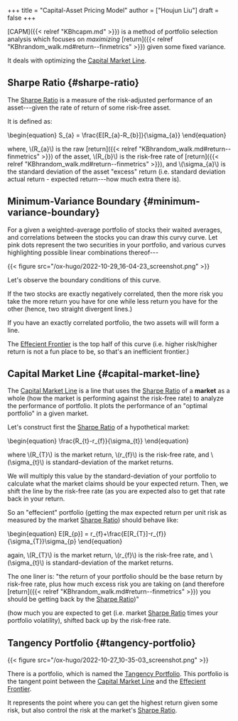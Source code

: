+++
title = "Capital-Asset Pricing Model"
author = ["Houjun Liu"]
draft = false
+++

[CAPM]({{< relref "KBhcapm.md" >}}) is a method of portfolio selection analysis which focuses on _maximizing_ [return]({{< relref "KBhrandom_walk.md#return--finmetrics" >}}) given some fixed variance.

It deals with optimizing the [Capital Market Line](#capital-market-line).


## Sharpe Ratio {#sharpe-ratio}

The [Sharpe Ratio](#sharpe-ratio) is a measure of the risk-adjusted performance of an asset---given the rate of return of some risk-free asset.

It is defined as:

\begin{equation}
S\_{a} = \frac{E[R\_{a}-R\_{b}]}{\sigma\_{a}}
\end{equation}

where, \\(R\_{a}\\) is the raw [return]({{< relref "KBhrandom_walk.md#return--finmetrics" >}}) of the asset, \\(R\_{b}\\) is the risk-free rate of [return]({{< relref "KBhrandom_walk.md#return--finmetrics" >}}), and \\(\sigma\_{a}\\) is the standard deviation of the asset "excess" return (i.e. standard deviation actual return - expected return---how much extra there is).


## Minimum-Variance Boundary {#minimum-variance-boundary}

For a given a weighted-average portfolio of stocks their waited averages, and correlations between the stocks you can draw this curvy curve. Let pink dots represent the two securities in your portfolio, and various curves highlighting possible linear combinations thereof---

{{< figure src="/ox-hugo/2022-10-29_16-04-23_screenshot.png" >}}

Let's observe the boundary conditions of this curve.

If the two stocks are exactly negatively correlated, then the more risk you take the more return you have for one while less return you have for the other (hence, two straight divergent lines.)

If you have an exactly correlated portfolio, the two assets will will form a line.

The [Effecient Frontier](#minimum-variance-boundary) is the top half of this curve (i.e. higher risk/higher return is not a fun place to be, so that's an inefficient frontier.)


## Capital Market Line {#capital-market-line}

The [Capital Market Line](#capital-market-line) is a line that uses the [Sharpe Ratio](#sharpe-ratio) of a **market** as a whole (how the market is performing against the risk-free rate) to analyze the performance of portfolio. It plots the performance of an "optimal portfolio" in a given market.

Let's construct first the [Sharpe Ratio](#sharpe-ratio) of a hypothetical market:

\begin{equation}
\frac{R\_{t}-r\_{f}}{\sigma\_{t}}
\end{equation}

where \\(R\_{T}\\) is the market return, \\(r\_{f}\\) is the risk-free rate, and \\(\sigma\_{t}\\) is standard-deviation of the market returns.

We will multiply this value by the standard-deviation of your portfolio to calculate what the market claims should be your expected return. Then, we shift the line by the risk-free rate (as you are expected also to get that rate back in your return.

So an "effecient" portfolio (getting the max expected return per unit risk as measured by the market [Sharpe Ratio](#sharpe-ratio)) should behave like:

\begin{equation}
E[R\_{p}] = r\_{f}+\frac{E[R\_{T}]-r\_{f}}{\sigma\_{T}}\sigma\_{p}
\end{equation}

again, \\(R\_{T}\\) is the market return, \\(r\_{f}\\) is the risk-free rate, and \\(\sigma\_{t}\\) is standard-deviation of the market returns.

The one liner is: "the return of your portfolio should be the base return by risk-free rate, plus how much excess risk you are taking on (and therefore [return]({{< relref "KBhrandom_walk.md#return--finmetrics" >}}) you should be getting back by the [Sharpe Ratio](#sharpe-ratio))"

(how much you are expected to get (i.e. market [Sharpe Ratio](#sharpe-ratio) times your portfolio volatility), shifted back up by the risk-free rate.


## Tangency Portfolio {#tangency-portfolio}

{{< figure src="/ox-hugo/2022-10-27_10-35-03_screenshot.png" >}}

There is a portfolio, which is named the [Tangency Portfolio](#tangency-portfolio). This portfolio is the tangent point between the [Capital Market Line](#capital-market-line) and the [Effecient Frontier](#minimum-variance-boundary).

It represents the point where you can get the highest return given some risk, but also control the risk at the market's [Sharpe Ratio](#sharpe-ratio).
